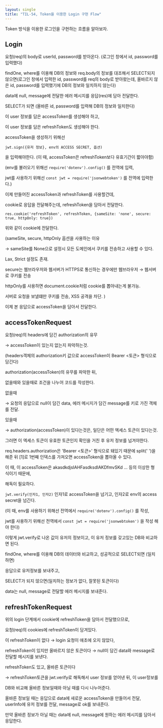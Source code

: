 ```yaml
---
layout: single
title: "TIL-54, Token을 이용한 Login 구현 Flow"
---
```


Token 방식을 이용한 로그인을 구현하는 흐름을 알아보자.

## Login

요청(req)의 body로 userId, password를 받아온다. (로그인 창에서 id, password를 입력했다)

findOne, where를 이용해 DB의 정보와 req.body의 정보를 대조해서 SELECT되지 않으면(로그인 창에서 입력한 id, password를 req의 body로 받아왔는데, 올바르지 않은 id, password를 입력했기에 DB의 정보와 일치하지 않는다)

data에 null, message에 전달한 에러 메시지를 응답(res)에 담아 전달한다.

SELECT가 되면 (올바른 id, password를 입력해 DB의 정보와 일치한다)

이 user 정보를 담은 accessToken를 생성해야 하고,

이 user 정보를 담은 refreshToken도 생성해야 한다.

accessToken을 생성하기 위해선

`jwt.sign({유저 정보}, env의 ACCESS SECRET, 옵션)`

을 입력해야한다. (이 때, accessToken은 refreshToken보다 유효기간이 짧아야함)

(env를 불러오기 위해선 `require('dotenv').config()` 를 전역에 입력,

jwt를 사용하기 위해선 `const jwt = require('jsonwebtoken')` 를 전역에 입력한다.)

이제 만들어진 accessToken과 refreshToken를 사용할건데,

cookie로 응답을 전달해주는데, refreshToken을 담아서 전달한다.

`res.cookie('refreshToken', refreshToken, {sameSite: 'none', secure: true, httpOnly: true})`

위와 같이 cookie에 전달한다.

(sameSite, secure, httpOnly 옵션을 사용하는 이유

→ sameSite를 None으로 설정시 모든 도메인에서 쿠키를 전송하고 사용할 수 있다.

Lax, Strict 설정도 존재.

secure는 웹브라우저와 웹서버가 HTTPS로 통신하는 경우에만 웹브라우저 → 웹서버로 쿠키를 전송

httpOnly를 사용하면 document.cookie처럼 cookie를 뽑아내는게 불가능.

서버로 요청을 보낼떄만 쿠키를 전송, XSS 공격을 차단. )

이제 본 응답으로 accessToken을 담아서 전달한다.

## accessTokenRequest

요청(req)의 headers에 담긴 authorization의 유무

→ accessToken이 있는지 없는지 파악하는것.

(headers객체의 authorization키 값으로 accessToken이 Bearer <토큰> 형식으로 담긴다)

authorization(accessToken)의 유무를 파악한 뒤,

없을때와 있을때로 조건을 나누어 코드를 작성한다.

없을때

→ 요청의 응답으로 null이 담긴 data, 에러 메시지가 담긴 message를 키로 가진 객체를 전달.

있을때

→ authorization(accessToken)이 있다는것은, 일단은 어떤 엑세스 토큰이 있다는것.

그러면 이 엑세스 토큰이 유효한 토큰인지 확인을 거친 후 유저 정보를 넘겨야한다.

req.headers.authorization은 'Bearer <토큰>' 형식으로 돼있기 때문에 split(' ')을 해준 뒤 [1]로 1번째 인덱스를 가져오면 accessToken을 뽑아올 수 있다.

이 때, 이 accessToken은 akasdkdjsIAHFasdksdlAKDfmvSKd ... 등의 이상한 형식이기 때문에,

해독이 필요하다.

`jwt.verify(인자1, 인자2)` 인자1로 accessToken을 넘기고, 인자2로 env의 access secret을 넘긴다.

(이 때, env를 사용하기 위해선 전역에서 `require('dotenv').config()` 를 작성,

jwt를 사용하기 위해선 전역에서 `const jwt = require('jsonwebtoken')` 을 작성 해야 한다)

이렇게 jwt.verify로 나온 값이 유저의 정보이고, 이 유저 정보를 갖고있는 DB와 비교하면 된다.

findOne, where를 이용해 DB의 데이터와 비교하고, 성공적으로 SELECT되면 (일치하면)

응답으로 유저정보를 보내주고,

SELECT가 되지 않으면(일치하는 정보가 없다, 잘못된 토큰이다)

data는 null, message로 전달할 에러 메시지를 보내준다.

## refreshTokenRequest

위의 login 단계에서 cookie에 refreshToken을 담아서 전달했으므로,

요청(req)의 cookies에 refreshToken이 담겨있다.

이 refreshToken이 없다 → login 요청이 애초에 오지 않았다,

refreshToken이 있지만 올바르지 않은 토큰이다 → null이 담긴 data와 message로 전달할 메시지를 보낸다.

refreshToken도 있고, 올바른 토큰이다

→ refreshToken토큰을 jwt.verify로 해독해서 user 정보를 얻어낸 뒤, 이 user정보를

DB와 비교해 올바른 정보일때와 아닐 때를 다시 나누어준다.

올바른 정보일 때는 응답으로 data에 새로운 accessToken을 만들어서 전달, userInfo에 유저 정보를 전달, message로 ok를 보내준다.

만약 올바른 정보가 아닐 때는 data에 null, message에 원하는 에러 메시지를 담아서 응답한다.
